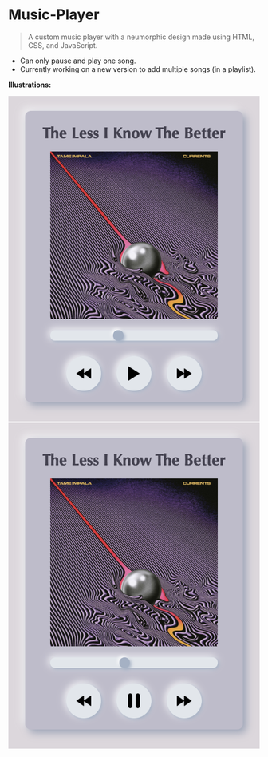 # Music-Player

> A custom music player with a neumorphic design made using HTML, CSS, and JavaScript.
- Can only pause and play one song.
- Currently working on a new version to add multiple songs (in a playlist).

**Illustrations:**

![Paused](https://github.com/AnselZeng/Music-Player/blob/master/Paused.png)
![Playing](https://github.com/AnselZeng/Music-Player/blob/master/Playing.png)
